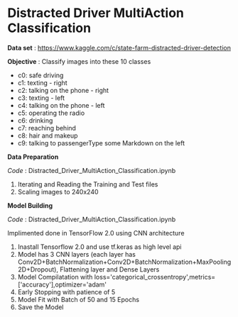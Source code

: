 # Distracted Driver MultiAction Classification

**Data set** : https://www.kaggle.com/c/state-farm-distracted-driver-detection

**Objective** : Classify images into these 10 classes 
  - c0: safe driving
  - c1: texting - right
  - c2: talking on the phone - right
  - c3: texting - left
  - c4: talking on the phone - left
  - c5: operating the radio
  - c6: drinking
  - c7: reaching behind
  - c8: hair and makeup
  - c9: talking to passengerType some Markdown on the left

**Data Preparation** 

*Code* : Distracted_Driver_MultiAction_Classification.ipynb

1. Iterating and Reading the Training and Test files
2. Scaling images to 240x240

**Model Building** 

*Code* : Distracted_Driver_MultiAction_Classification.ipynb

Implimented done in TensorFlow 2.0 using CNN architecture 

1. Inastall Tensorflow 2.0 and use tf.keras as high level api
2. Model has 3 CNN layers (each layer has Conv2D+BatchNormalization+Conv2D+BatchNormalization+MaxPooling2D+Dropout), Flattening layer and Dense Layers
3. Model Compilatation with loss='categorical_crossentropy',metrics=['accuracy'],optimizer='adam'
4. Early Stopping with patience of 5
5. Model Fit with Batch of 50 and 15 Epochs
6. Save the Model
